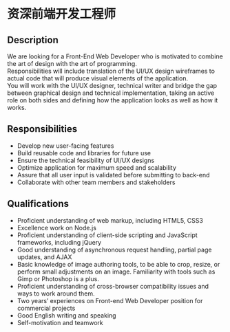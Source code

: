 # 资深前端开发工程师


## Description

We are looking for a Front-End Web Developer who is motivated to combine the art of design with the art of programming.  
Responsibilities will include translation of the UI/UX design wireframes to actual code that will produce visual elements of the application.  
You will work with the UI/UX designer, technical writer and bridge the gap between graphical design and technical implementation, taking an active role on both sides and defining how the application looks as well as how it works.


## Responsibilities

- Develop new user-facing features
- Build reusable code and libraries for future use
- Ensure the technical feasibility of UI/UX designs
- Optimize application for maximum speed and scalability
- Assure that all user input is validated before submitting to back-end
- Collaborate with other team members and stakeholders


## Qualifications

- Proficient understanding of web markup, including HTML5, CSS3
- Excellence work on Node.js
- Proficient understanding of client-side scripting and JavaScript frameworks, including jQuery
- Good understanding of asynchronous request handling, partial page updates, and AJAX
- Basic knowledge of image authoring tools, to be able to crop, resize, or perform small adjustments on an image. Familiarity with tools such as Gimp or Photoshop is a plus.
- Proficient understanding of cross-browser compatibility issues and ways to work around them.
- Two years’ experiences on Front-end Web Developer position for commercial projects
- Good English writing and speaking
- Self-motivation and teamwork

